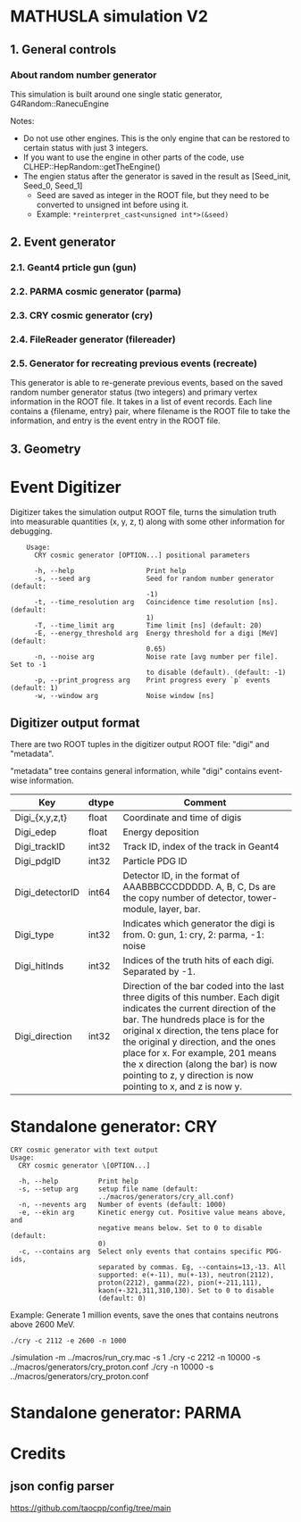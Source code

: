 # MATHUSLA simulation V2

## 1. General controls

### About random number generator

This simulation is built around one single static generator, G4Random::RanecuEngine

Notes:
* Do not use other engines. This is the only engine that can be restored to certain status with just 3 integers.
* If you want to use the engine in other parts of the code, use CLHEP::HepRandom::getTheEngine()
* The engien status after the generator is saved in the result as \[Seed_init, Seed_0, Seed_1\]
  * Seed are saved as integer in the ROOT file, but they need to be converted to unsigned int before using it.
  * Example: `*reinterpret_cast<unsigned int*>(&seed)`

## 2. Event generator

### 2.1. Geant4 prticle gun (gun)

### 2.2. PARMA cosmic generator (parma)

### 2.3. CRY cosmic generator (cry)

### 2.4. FileReader generator (filereader)

### 2.5. Generator for recreating previous events (recreate)

This generator is able to re-generate previous events, based on the saved random number generator status (two integers) and primary vertex information in the ROOT file.
It takes in a list of event records. Each line contains a {filename, entry} pair, where filename is the ROOT file to take the information, and entry is the event entry in the ROOT file.



## 3. Geometry








# Event Digitizer

Digitizer takes the simulation output ROOT file, turns the simulation truth into measurable quantities (x, y, z, t) along with some other information for debugging. 

        Usage:
          CRY cosmic generator [OPTION...] positional parameters

          -h, --help                  Print help
          -s, --seed arg              Seed for random number generator (default: 
                                      -1)
          -t, --time_resolution arg   Coincidence time resolution [ns]. (default: 
                                      1)
          -T, --time_limit arg        Time limit [ns] (default: 20)
          -E, --energy_threshold arg  Energy threshold for a digi [MeV] (default: 
                                      0.65)
          -n, --noise arg             Noise rate [avg number per file]. Set to -1 
                                      to disable (default). (default: -1)
          -p, --print_progress arg    Print progress every `p` events (default: 1)
          -w, --window arg            Noise window [ns]

## Digitizer output format

There are two ROOT tuples in the digitizer output ROOT file: "digi" and "metadata".

"metadata" tree contains general information, while "digi" contains event-wise information.

| Key             | dtype | Comment                                                                                                                                                                                                                                                                                                                                                                                 |
|-----------------|-------|-----------------------------------------------------------------------------------------------------------------------------------------------------------------------------------------------------------------------------------------------------------------------------------------------------------------------------------------------------------------------------------------|
| Digi_{x,y,z,t}  | float | Coordinate and time of digis                                                                                                                                                                                                                                                                                                                                                            |
| Digi_edep       | float | Energy deposition                                                                                                                                                                                                                                                                                                                                                                       |
| Digi_trackID    | int32 | Track ID, index of the track in Geant4                                                                                                                                                                                                                                                                                                                                                  |
| Digi_pdgID      | int32 | Particle PDG ID                                                                                                                                                                                                                                                                                                                                                                         |
| Digi_detectorID | int64 | Detector ID, in the format of AAABBBCCCDDDDD. A, B, C, Ds are the copy number of detector, tower-module, layer, bar.                                                                                                                                                                                                                                                                    |
| Digi_type       | int32 | Indicates which generator the digi is from. 0: gun, 1: cry, 2: parma, -1: noise                                                                                                                                                                                                                                                                                                         |
| Digi_hitInds    | int32 | Indices of the truth hits of each digi. Separated by -1.                                                                                                                                                                                                                                                                                                                                |
| Digi_direction  | int32 | Direction of the bar coded into the last three digits of this number. Each digit indicates the current direction of the bar. The hundreds place is for the original x direction, the tens place for the original y direction, and the ones place for x. For example, 201 means the x direction (along the bar) is now pointing to z, y direction is now pointing to x, and z is now y.  |

# Standalone generator: CRY

```
CRY cosmic generator with text output
Usage:
  CRY cosmic generator \[OPTION...]

  -h, --help          Print help   
  -s, --setup arg     setup file name (default:   
                      ../macros/generators/cry_all.conf)   
  -n, --nevents arg   Number of events (default: 1000)   
  -e, --ekin arg      Kinetic energy cut. Positive value means above, and   
                      negative means below. Set to 0 to disable (default:   
                      0)  
  -c, --contains arg  Select only events that contains specific PDG-ids,   
                      separated by commas. Eg, --contains=13,-13. All   
                      supported: e(+-11), mu(+-13), neutron(2112),   
                      proton(2212), gamma(22), pion(+-211,111),   
                      kaon(+-321,311,310,130). Set to 0 to disable   
                      (default: 0)  
```                    

Example: Generate 1 million events, save the ones that contains neutrons above 2600 MeV.

    ./cry -c 2112 -e 2600 -n 1000



./simulation -m ../macros/run_cry.mac -s 1
./cry -c 2212 -n 10000 -s ../macros/generators/cry_proton.conf
./cry -n 10000 -s ../macros/generators/cry_proton.conf


# Standalone generator: PARMA


# Credits

## json config parser

https://github.com/taocpp/config/tree/main